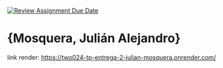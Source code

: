 [![Review Assignment Due Date](https://classroom.github.com/assets/deadline-readme-button-24ddc0f5d75046c5622901739e7c5dd533143b0c8e959d652212380cedb1ea36.svg)](https://classroom.github.com/a/DLC4WqXm)
# {Mosquera, Julián Alejandro}

link render: https://two024-tp-entrega-2-julian-mosquera.onrender.com/
